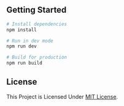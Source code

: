 ## Getting Started 

```bash
# Install dependencies
npm install

# Run in dev mode
npm run dev

# Build for production
npm run build
```

## License

This Project is Licensed Under [MIT License](./LICENSE).